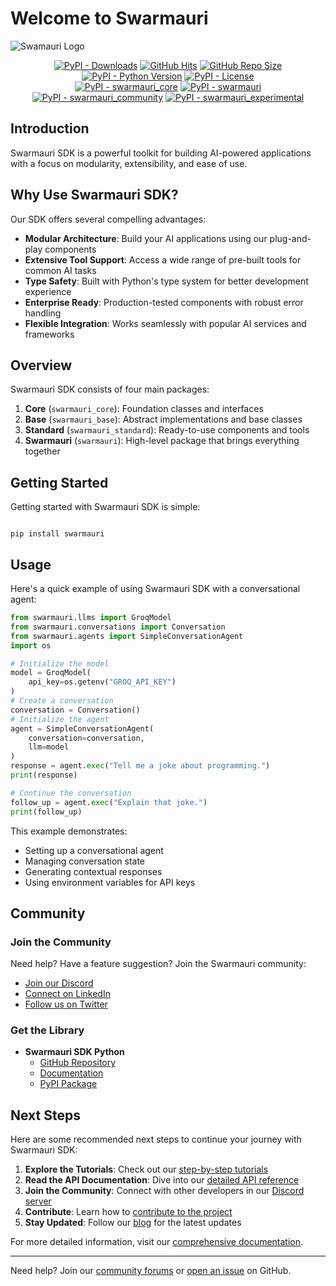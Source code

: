 # Welcome to Swarmauri

![Swamauri Logo](https://res.cloudinary.com/dbjmpekvl/image/upload/v1730099724/Swarmauri-logo-lockup-2048x757_hww01w.png)

<p align="center">
    <a href="https://pypi.org/project/swarmauri/">
        <img src="https://img.shields.io/pypi/dm/swarmauri" alt="PyPI - Downloads"/></a>
    <a href="https://github.com/swarmauri/swarmauri-sdk">
        <img src="https://hits.seeyoufarm.com/api/count/incr/badge.svg?url=https://github.com/swarmauri/swarmauri-sdk&count_bg=%2379C83D&title_bg=%23555555&icon=&icon_color=%23E7E7E7&title=hits&edge_flat=false" alt="GitHub Hits"/></a>
    <a href="https://github.com/swarmauri/swarmauri-sdk">
        <img src="https://img.shields.io/github/repo-size/swarmauri/swarmauri-sdk" alt="GitHub Repo Size"/></a>
    <a href="https://pypi.org/project/swarmauri/">
        <img src="https://img.shields.io/pypi/pyversions/swarmauri" alt="PyPI - Python Version"/></a>
    <a href="https://pypi.org/project/swarmauri/">
        <img src="https://img.shields.io/pypi/l/swarmauri" alt="PyPI - License"/></a>
    <br />
    <a href="https://pypi.org/project/swarmauri/">
        <img src="https://img.shields.io/pypi/v/swarmauri?label=swarmauri_core&color=green" alt="PyPI - swarmauri_core"/></a>
    <a href="https://pypi.org/project/swarmauri/">
        <img src="https://img.shields.io/pypi/v/swarmauri?label=swarmauri&color=green" alt="PyPI - swarmauri"/></a>
    <a href="https://pypi.org/project/swarmauri/">
        <img src="https://img.shields.io/pypi/v/swarmauri?label=swarmauri_community&color=yellow" alt="PyPI - swarmauri_community"/></a>
    <a href="https://pypi.org/project/swarmauri/">
        <img src="https://img.shields.io/pypi/v/swarmauri?label=swarmauri_experimental&color=yellow" alt="PyPI - swarmauri_experimental"/></a>
</p>

## Introduction

Swarmauri SDK is a powerful toolkit for building AI-powered applications with a focus on modularity, extensibility, and ease of use.

## Why Use Swarmauri SDK?

Our SDK offers several compelling advantages:

- **Modular Architecture**: Build your AI applications using our plug-and-play components
- **Extensive Tool Support**: Access a wide range of pre-built tools for common AI tasks
- **Type Safety**: Built with Python's type system for better development experience
- **Enterprise Ready**: Production-tested components with robust error handling
- **Flexible Integration**: Works seamlessly with popular AI services and frameworks

## Overview

Swarmauri SDK consists of four main packages:

1. **Core** (`swarmauri_core`): Foundation classes and interfaces
2. **Base** (`swarmauri_base`): Abstract implementations and base classes
3. **Standard** (`swarmauri_standard`): Ready-to-use components and tools
4. **Swarmauri** (`swarmauri`): High-level package that brings everything together

## Getting Started

Getting started with Swarmauri SDK is simple:

```console

pip install swarmauri
```

## Usage

Here's a quick example of using Swarmauri SDK with a conversational agent:

```py
from swarmauri.llms import GroqModel
from swarmauri.conversations import Conversation
from swarmauri.agents import SimpleConversationAgent
import os

# Initialize the model
model = GroqModel(
    api_key=os.getenv("GROQ_API_KEY")
)
# Create a conversation
conversation = Conversation()
# Initialize the agent
agent = SimpleConversationAgent(
    conversation=conversation,
    llm=model
)
response = agent.exec("Tell me a joke about programming.")
print(response)

# Continue the conversation
follow_up = agent.exec("Explain that joke.")
print(follow_up)
```

This example demonstrates:
- Setting up a conversational agent
- Managing conversation state
- Generating contextual responses
- Using environment variables for API keys

## Community
### Join the Community

Need help? Have a feature suggestion? Join the Swarmauri community:

- [Join our Discord](https://discord.gg/swarmauri)
- [Connect on LinkedIn](https://linkedin.com/company/swarmauri)
- [Follow us on Twitter](https://twitter.com/swarmauri)

### Get the Library

- **Swarmauri SDK Python**
    - [GitHub Repository](https://github.com/swarmauri/swarmauri-sdk)
    - [Documentation](https://docs.swarmauri.com)
    - [PyPI Package](https://pypi.org/project/swarmauri)

## Next Steps

Here are some recommended next steps to continue your journey with Swarmauri SDK:

1. **Explore the Tutorials**: Check out our [step-by-step tutorials](../tutorials/index.md)
2. **Read the API Documentation**: Dive into our [detailed API reference](../api/index.md)
3. **Join the Community**: Connect with other developers in our [Discord server](https://discord.gg/swarmauri)
4. **Contribute**: Learn how to [contribute to the project](../contributing.md)
5. **Stay Updated**: Follow our [blog](../blog/index.md) for the latest updates

For more detailed information, visit our [comprehensive documentation](https://docs.swarmauri.com).

---

Need help? Join our [community forums](https://community.swarmauri.com) or [open an issue](https://github.com/swarmauri/swarmauri-sdk/issues) on GitHub.